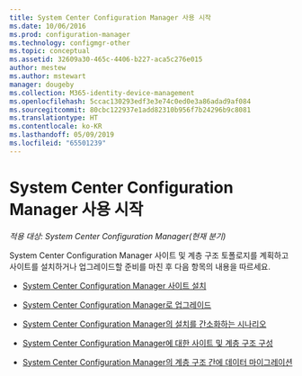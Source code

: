 ```yaml
---
title: System Center Configuration Manager 사용 시작
ms.date: 10/06/2016
ms.prod: configuration-manager
ms.technology: configmgr-other
ms.topic: conceptual
ms.assetid: 32609a30-465c-4406-b227-aca5c276e015
author: mestew
ms.author: mstewart
manager: dougeby
ms.collection: M365-identity-device-management
ms.openlocfilehash: 5ccac130293edf3e3e74c0ed0e3a86adad9af084
ms.sourcegitcommit: 80cbc122937e1add82310b956f7b24296b9c8081
ms.translationtype: HT
ms.contentlocale: ko-KR
ms.lasthandoff: 05/09/2019
ms.locfileid: "65501239"
---
```

# <a name="start-using-system-center-configuration-manager"></a>System Center Configuration Manager 사용 시작

*적용 대상: System Center Configuration Manager(현재 분기)*

System Center Configuration Manager 사이트 및 계층 구조 토폴로지를 계획하고 사이트를 설치하거나 업그레이드할 준비를 마친 후 다음 항목의 내용을 따르세요.  

-   [System Center Configuration Manager 사이트 설치](/sccm/core/servers/deploy/install/installing-sites)  

-   [System Center Configuration Manager로 업그레이드](../../../core/servers/deploy/install/upgrade-to-configuration-manager.md)  

-   [System Center Configuration Manager의 설치를 간소화하는 시나리오](../../../core/servers/deploy/install/scenarios-to-streamline-your-installation.md)  

-   [System Center Configuration Manager에 대한 사이트 및 계층 구조 구성](../../../core/servers/deploy/configure/configure-sites-and-hierarchies.md)  

-   [System Center Configuration Manager의 계층 구조 간에 데이터 마이그레이션](../../../core/migration/migrate-data-between-hierarchies.md)  

